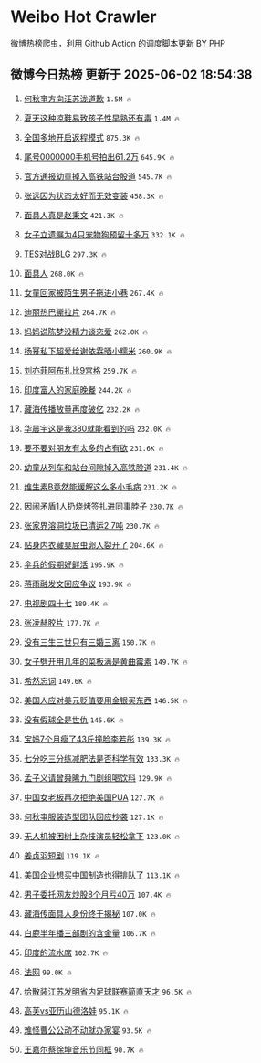 # Weibo Hot Crawler 



微博热榜爬虫，利用 Github Action 的调度脚本更新 BY PHP 


## 微博今日热榜 更新于 2025-06-02 18:54:38 
1. [何秋亊方向汪苏泷道歉](https://s.weibo.com/weibo?q=%23%E4%BD%95%E7%A7%8B%E4%BA%8A%E6%96%B9%E5%90%91%E6%B1%AA%E8%8B%8F%E6%B3%B7%E9%81%93%E6%AD%89%23&t=31&band_rank=1&Refer=top) `1.5M 🔥` 

1. [夏天这种凉鞋易致孩子性早熟还有毒](https://s.weibo.com/weibo?q=%23%E5%A4%8F%E5%A4%A9%E8%BF%99%E7%A7%8D%E5%87%89%E9%9E%8B%E6%98%93%E8%87%B4%E5%AD%A9%E5%AD%90%E6%80%A7%E6%97%A9%E7%86%9F%E8%BF%98%E6%9C%89%E6%AF%92%23&t=31&band_rank=2&Refer=top) `1.4M 🔥` 

1. [全国多地开启返程模式](https://s.weibo.com/weibo?q=%23%E5%85%A8%E5%9B%BD%E5%A4%9A%E5%9C%B0%E5%BC%80%E5%90%AF%E8%BF%94%E7%A8%8B%E6%A8%A1%E5%BC%8F%23&t=31&band_rank=3&Refer=top) `875.3K 🔥` 

1. [尾号0000000手机号拍出61.2万](https://s.weibo.com/weibo?q=%23%E5%B0%BE%E5%8F%B70000000%E6%89%8B%E6%9C%BA%E5%8F%B7%E6%8B%8D%E5%87%BA61.2%E4%B8%87%23&t=31&band_rank=4&Refer=top) `645.9K 🔥` 

1. [官方通报幼童掉入高铁站台股道](https://s.weibo.com/weibo?q=%23%E5%AE%98%E6%96%B9%E9%80%9A%E6%8A%A5%E5%B9%BC%E7%AB%A5%E6%8E%89%E5%85%A5%E9%AB%98%E9%93%81%E7%AB%99%E5%8F%B0%E8%82%A1%E9%81%93%23&t=31&band_rank=5&Refer=top) `545.7K 🔥` 

1. [张远因为状态太好而无效变装](https://s.weibo.com/weibo?q=%E5%BC%A0%E8%BF%9C%E5%9B%A0%E4%B8%BA%E7%8A%B6%E6%80%81%E5%A4%AA%E5%A5%BD%E8%80%8C%E6%97%A0%E6%95%88%E5%8F%98%E8%A3%85&t=31&band_rank=6&Refer=top) `458.3K 🔥` 

1. [面具人真是赵秉文](https://s.weibo.com/weibo?q=%23%E9%9D%A2%E5%85%B7%E4%BA%BA%E7%9C%9F%E6%98%AF%E8%B5%B5%E7%A7%89%E6%96%87%23&t=31&band_rank=7&Refer=top) `421.3K 🔥` 

1. [女子立遗嘱为4只宠物狗预留十多万](https://s.weibo.com/weibo?q=%23%E5%A5%B3%E5%AD%90%E7%AB%8B%E9%81%97%E5%98%B1%E4%B8%BA4%E5%8F%AA%E5%AE%A0%E7%89%A9%E7%8B%97%E9%A2%84%E7%95%99%E5%8D%81%E5%A4%9A%E4%B8%87%23&t=31&band_rank=8&Refer=top) `332.1K 🔥` 

1. [TES对战BLG](https://s.weibo.com/weibo?q=TES%E5%AF%B9%E6%88%98BLG&t=31&band_rank=9&Refer=top) `297.3K 🔥` 

1. [面具人](https://s.weibo.com/weibo?q=%E9%9D%A2%E5%85%B7%E4%BA%BA&t=31&band_rank=10&Refer=top) `268.0K 🔥` 

1. [女童回家被陌生男子拖进小巷](https://s.weibo.com/weibo?q=%23%E5%A5%B3%E7%AB%A5%E5%9B%9E%E5%AE%B6%E8%A2%AB%E9%99%8C%E7%94%9F%E7%94%B7%E5%AD%90%E6%8B%96%E8%BF%9B%E5%B0%8F%E5%B7%B7%23&t=31&band_rank=11&Refer=top) `267.4K 🔥` 

1. [迪丽热巴撕拉片](https://s.weibo.com/weibo?q=%E8%BF%AA%E4%B8%BD%E7%83%AD%E5%B7%B4%E6%92%95%E6%8B%89%E7%89%87&t=31&band_rank=12&Refer=top) `264.7K 🔥` 

1. [妈妈说陈梦没精力谈恋爱](https://s.weibo.com/weibo?q=%23%E5%A6%88%E5%A6%88%E8%AF%B4%E9%99%88%E6%A2%A6%E6%B2%A1%E7%B2%BE%E5%8A%9B%E8%B0%88%E6%81%8B%E7%88%B1%23&t=31&band_rank=13&Refer=top) `262.0K 🔥` 

1. [杨幂私下超爱给谢依霖晒小糯米](https://s.weibo.com/weibo?q=%E6%9D%A8%E5%B9%82%E7%A7%81%E4%B8%8B%E8%B6%85%E7%88%B1%E7%BB%99%E8%B0%A2%E4%BE%9D%E9%9C%96%E6%99%92%E5%B0%8F%E7%B3%AF%E7%B1%B3&t=31&band_rank=14&Refer=top) `260.9K 🔥` 

1. [刘亦菲阿布扎比9宫格](https://s.weibo.com/weibo?q=%23%E5%88%98%E4%BA%A6%E8%8F%B2%E9%98%BF%E5%B8%83%E6%89%8E%E6%AF%949%E5%AE%AB%E6%A0%BC%23&t=31&band_rank=15&Refer=top) `259.7K 🔥` 

1. [印度富人的家庭晚餐](https://s.weibo.com/weibo?q=%E5%8D%B0%E5%BA%A6%E5%AF%8C%E4%BA%BA%E7%9A%84%E5%AE%B6%E5%BA%AD%E6%99%9A%E9%A4%90&t=31&band_rank=16&Refer=top) `244.2K 🔥` 

1. [藏海传播放量再度破亿](https://s.weibo.com/weibo?q=%23%E8%97%8F%E6%B5%B7%E4%BC%A0%E6%92%AD%E6%94%BE%E9%87%8F%E5%86%8D%E5%BA%A6%E7%A0%B4%E4%BA%BF%23&t=31&band_rank=17&Refer=top) `232.2K 🔥` 

1. [华晨宇这是我380就能看到的吗](https://s.weibo.com/weibo?q=%E5%8D%8E%E6%99%A8%E5%AE%87%E8%BF%99%E6%98%AF%E6%88%91380%E5%B0%B1%E8%83%BD%E7%9C%8B%E5%88%B0%E7%9A%84%E5%90%97&t=31&band_rank=18&Refer=top) `232.0K 🔥` 

1. [要不要对朋友有太多的占有欲](https://s.weibo.com/weibo?q=%E8%A6%81%E4%B8%8D%E8%A6%81%E5%AF%B9%E6%9C%8B%E5%8F%8B%E6%9C%89%E5%A4%AA%E5%A4%9A%E7%9A%84%E5%8D%A0%E6%9C%89%E6%AC%B2&t=31&band_rank=19&Refer=top) `231.6K 🔥` 

1. [幼童从列车和站台间隙掉入高铁股道](https://s.weibo.com/weibo?q=%23%E5%B9%BC%E7%AB%A5%E4%BB%8E%E5%88%97%E8%BD%A6%E5%92%8C%E7%AB%99%E5%8F%B0%E9%97%B4%E9%9A%99%E6%8E%89%E5%85%A5%E9%AB%98%E9%93%81%E8%82%A1%E9%81%93%23&t=31&band_rank=20&Refer=top) `231.4K 🔥` 

1. [维生素B竟然能缓解这么多小毛病](https://s.weibo.com/weibo?q=%23%E7%BB%B4%E7%94%9F%E7%B4%A0B%E7%AB%9F%E7%84%B6%E8%83%BD%E7%BC%93%E8%A7%A3%E8%BF%99%E4%B9%88%E5%A4%9A%E5%B0%8F%E6%AF%9B%E7%97%85%23&t=31&band_rank=21&Refer=top) `231.2K 🔥` 

1. [因闹矛盾1人扔烧烤签扎进同事脖子](https://s.weibo.com/weibo?q=%23%E5%9B%A0%E9%97%B9%E7%9F%9B%E7%9B%BE1%E4%BA%BA%E6%89%94%E7%83%A7%E7%83%A4%E7%AD%BE%E6%89%8E%E8%BF%9B%E5%90%8C%E4%BA%8B%E8%84%96%E5%AD%90%23&t=31&band_rank=22&Refer=top) `230.7K 🔥` 

1. [张家界溶洞垃圾已清运2.7吨](https://s.weibo.com/weibo?q=%23%E5%BC%A0%E5%AE%B6%E7%95%8C%E6%BA%B6%E6%B4%9E%E5%9E%83%E5%9C%BE%E5%B7%B2%E6%B8%85%E8%BF%902.7%E5%90%A8%23&t=31&band_rank=23&Refer=top) `230.7K 🔥` 

1. [贴身内衣藏臭屁虫卵人裂开了](https://s.weibo.com/weibo?q=%23%E8%B4%B4%E8%BA%AB%E5%86%85%E8%A1%A3%E8%97%8F%E8%87%AD%E5%B1%81%E8%99%AB%E5%8D%B5%E4%BA%BA%E8%A3%82%E5%BC%80%E4%BA%86%23&t=31&band_rank=24&Refer=top) `204.6K 🔥` 

1. [伞兵的假期好鲜活](https://s.weibo.com/weibo?q=%E4%BC%9E%E5%85%B5%E7%9A%84%E5%81%87%E6%9C%9F%E5%A5%BD%E9%B2%9C%E6%B4%BB&t=31&band_rank=25&Refer=top) `195.9K 🔥` 

1. [蒋雨融发文回应争议](https://s.weibo.com/weibo?q=%23%E8%92%8B%E9%9B%A8%E8%9E%8D%E5%8F%91%E6%96%87%E5%9B%9E%E5%BA%94%E4%BA%89%E8%AE%AE%23&t=31&band_rank=26&Refer=top) `193.9K 🔥` 

1. [电视剧四十七](https://s.weibo.com/weibo?q=%23%E7%94%B5%E8%A7%86%E5%89%A7%E5%9B%9B%E5%8D%81%E4%B8%83%23&t=31&band_rank=27&Refer=top) `189.4K 🔥` 

1. [张凌赫胶片](https://s.weibo.com/weibo?q=%E5%BC%A0%E5%87%8C%E8%B5%AB%E8%83%B6%E7%89%87&t=31&band_rank=28&Refer=top) `177.7K 🔥` 

1. [没有三生三世只有三婚三离](https://s.weibo.com/weibo?q=%E6%B2%A1%E6%9C%89%E4%B8%89%E7%94%9F%E4%B8%89%E4%B8%96%E5%8F%AA%E6%9C%89%E4%B8%89%E5%A9%9A%E4%B8%89%E7%A6%BB&t=31&band_rank=29&Refer=top) `150.7K 🔥` 

1. [女子劈开用几年的菜板满是黄曲霉素](https://s.weibo.com/weibo?q=%23%E5%A5%B3%E5%AD%90%E5%8A%88%E5%BC%80%E7%94%A8%E5%87%A0%E5%B9%B4%E7%9A%84%E8%8F%9C%E6%9D%BF%E6%BB%A1%E6%98%AF%E9%BB%84%E6%9B%B2%E9%9C%89%E7%B4%A0%23&t=31&band_rank=30&Refer=top) `149.7K 🔥` 

1. [希然忘词](https://s.weibo.com/weibo?q=%E5%B8%8C%E7%84%B6%E5%BF%98%E8%AF%8D&t=31&band_rank=31&Refer=top) `149.6K 🔥` 

1. [美国人应对美元贬值要用金银买东西](https://s.weibo.com/weibo?q=%23%E7%BE%8E%E5%9B%BD%E4%BA%BA%E5%BA%94%E5%AF%B9%E7%BE%8E%E5%85%83%E8%B4%AC%E5%80%BC%E8%A6%81%E7%94%A8%E9%87%91%E9%93%B6%E4%B9%B0%E4%B8%9C%E8%A5%BF%23&t=31&band_rank=32&Refer=top) `146.5K 🔥` 

1. [没有假球全是世仇](https://s.weibo.com/weibo?q=%23%E6%B2%A1%E6%9C%89%E5%81%87%E7%90%83%E5%85%A8%E6%98%AF%E4%B8%96%E4%BB%87%23&t=31&band_rank=33&Refer=top) `145.6K 🔥` 

1. [宝妈7个月瘦了43斤撞脸李若彤](https://s.weibo.com/weibo?q=%23%E5%AE%9D%E5%A6%887%E4%B8%AA%E6%9C%88%E7%98%A6%E4%BA%8643%E6%96%A4%E6%92%9E%E8%84%B8%E6%9D%8E%E8%8B%A5%E5%BD%A4%23&t=31&band_rank=34&Refer=top) `139.3K 🔥` 

1. [七分吃三分练减肥法是否科学有效](https://s.weibo.com/weibo?q=%E4%B8%83%E5%88%86%E5%90%83%E4%B8%89%E5%88%86%E7%BB%83%E5%87%8F%E8%82%A5%E6%B3%95%E6%98%AF%E5%90%A6%E7%A7%91%E5%AD%A6%E6%9C%89%E6%95%88&t=31&band_rank=35&Refer=top) `133.3K 🔥` 

1. [孟子义请曾舜晞九门剧组喝饮料](https://s.weibo.com/weibo?q=%23%E5%AD%9F%E5%AD%90%E4%B9%89%E8%AF%B7%E6%9B%BE%E8%88%9C%E6%99%9E%E4%B9%9D%E9%97%A8%E5%89%A7%E7%BB%84%E5%96%9D%E9%A5%AE%E6%96%99%23&t=31&band_rank=36&Refer=top) `129.9K 🔥` 

1. [中国女老板再次拒绝美国PUA](https://s.weibo.com/weibo?q=%23%E4%B8%AD%E5%9B%BD%E5%A5%B3%E8%80%81%E6%9D%BF%E5%86%8D%E6%AC%A1%E6%8B%92%E7%BB%9D%E7%BE%8E%E5%9B%BDPUA%23&t=31&band_rank=37&Refer=top) `127.7K 🔥` 

1. [何秋亊服装造型团队回应抄袭](https://s.weibo.com/weibo?q=%23%E4%BD%95%E7%A7%8B%E4%BA%8A%E6%9C%8D%E8%A3%85%E9%80%A0%E5%9E%8B%E5%9B%A2%E9%98%9F%E5%9B%9E%E5%BA%94%E6%8A%84%E8%A2%AD%23&t=31&band_rank=38&Refer=top) `127.1K 🔥` 

1. [无人机被困树上杂技演员轻松拿下](https://s.weibo.com/weibo?q=%E6%97%A0%E4%BA%BA%E6%9C%BA%E8%A2%AB%E5%9B%B0%E6%A0%91%E4%B8%8A%E6%9D%82%E6%8A%80%E6%BC%94%E5%91%98%E8%BD%BB%E6%9D%BE%E6%8B%BF%E4%B8%8B&t=31&band_rank=39&Refer=top) `123.0K 🔥` 

1. [姜贞羽短剧](https://s.weibo.com/weibo?q=%E5%A7%9C%E8%B4%9E%E7%BE%BD%E7%9F%AD%E5%89%A7&t=31&band_rank=40&Refer=top) `119.1K 🔥` 

1. [美国企业想买中国制造也得排队了](https://s.weibo.com/weibo?q=%23%E7%BE%8E%E5%9B%BD%E4%BC%81%E4%B8%9A%E6%83%B3%E4%B9%B0%E4%B8%AD%E5%9B%BD%E5%88%B6%E9%80%A0%E4%B9%9F%E5%BE%97%E6%8E%92%E9%98%9F%E4%BA%86%23&t=31&band_rank=41&Refer=top) `113.1K 🔥` 

1. [男子委托网友炒股8个月亏40万](https://s.weibo.com/weibo?q=%23%E7%94%B7%E5%AD%90%E5%A7%94%E6%89%98%E7%BD%91%E5%8F%8B%E7%82%92%E8%82%A18%E4%B8%AA%E6%9C%88%E4%BA%8F40%E4%B8%87%23&t=31&band_rank=42&Refer=top) `107.4K 🔥` 

1. [藏海传面具人身份终于揭秘](https://s.weibo.com/weibo?q=%23%E8%97%8F%E6%B5%B7%E4%BC%A0%E9%9D%A2%E5%85%B7%E4%BA%BA%E8%BA%AB%E4%BB%BD%E7%BB%88%E4%BA%8E%E6%8F%AD%E7%A7%98%23&t=31&band_rank=43&Refer=top) `107.0K 🔥` 

1. [白鹿半年播三部剧的含金量](https://s.weibo.com/weibo?q=%E7%99%BD%E9%B9%BF%E5%8D%8A%E5%B9%B4%E6%92%AD%E4%B8%89%E9%83%A8%E5%89%A7%E7%9A%84%E5%90%AB%E9%87%91%E9%87%8F&t=31&band_rank=44&Refer=top) `106.7K 🔥` 

1. [印度的流水席](https://s.weibo.com/weibo?q=%E5%8D%B0%E5%BA%A6%E7%9A%84%E6%B5%81%E6%B0%B4%E5%B8%AD&t=31&band_rank=45&Refer=top) `102.7K 🔥` 

1. [法网](https://s.weibo.com/weibo?q=%E6%B3%95%E7%BD%91&t=31&band_rank=46&Refer=top) `99.0K 🔥` 

1. [给散装江苏发明省内足球联赛简直天才](https://s.weibo.com/weibo?q=%23%E7%BB%99%E6%95%A3%E8%A3%85%E6%B1%9F%E8%8B%8F%E5%8F%91%E6%98%8E%E7%9C%81%E5%86%85%E8%B6%B3%E7%90%83%E8%81%94%E8%B5%9B%E7%AE%80%E7%9B%B4%E5%A4%A9%E6%89%8D%23&t=31&band_rank=47&Refer=top) `96.5K 🔥` 

1. [高芙vs亚历山德洛娃](https://s.weibo.com/weibo?q=%E9%AB%98%E8%8A%99vs%E4%BA%9A%E5%8E%86%E5%B1%B1%E5%BE%B7%E6%B4%9B%E5%A8%83&t=31&band_rank=48&Refer=top) `95.1K 🔥` 

1. [难怪曹公公动不动就办家宴](https://s.weibo.com/weibo?q=%23%E9%9A%BE%E6%80%AA%E6%9B%B9%E5%85%AC%E5%85%AC%E5%8A%A8%E4%B8%8D%E5%8A%A8%E5%B0%B1%E5%8A%9E%E5%AE%B6%E5%AE%B4%23&t=31&band_rank=49&Refer=top) `93.5K 🔥` 

1. [王嘉尔蔡徐坤音乐节同框](https://s.weibo.com/weibo?q=%23%E7%8E%8B%E5%98%89%E5%B0%94%E8%94%A1%E5%BE%90%E5%9D%A4%E9%9F%B3%E4%B9%90%E8%8A%82%E5%90%8C%E6%A1%86%23&t=31&band_rank=50&Refer=top) `90.7K 🔥` 

